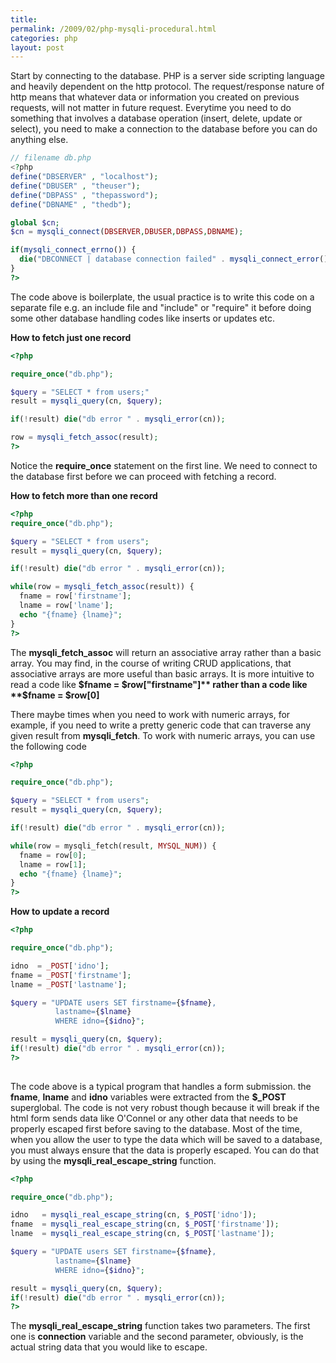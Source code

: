 ```yaml
---
title:
permalink: /2009/02/php-mysqli-procedural.html
categories: php
layout: post
---
```


Start by connecting to the database. PHP is a server side scripting language and heavily dependent on the http protocol. The  request/response nature of http means that whatever data or information you created on previous requests, will not matter in future request. Everytime you need to do something that involves a database operation (insert, delete, update or select), you need to make a connection to the database before you can do anything else.

```php
// filename db.php
<?php
define("DBSERVER" , "localhost");
define("DBUSER" , "theuser");
define("DBPASS" , "thepassword");
define("DBNAME" , "thedb");

global $cn;
$cn = mysqli_connect(DBSERVER,DBUSER,DBPASS,DBNAME);

if(mysqli_connect_errno()) {
  die("DBCONNECT | database connection failed" . mysqli_connect_error());
}
?>

```

The code above is boilerplate, the usual practice is to write this code on a separate file e.g. an include file and "include" or "require" it before doing some other database handling codes like inserts or updates etc.

**How to fetch just one record** 

```php
<?php

require_once("db.php");

$query = "SELECT * from users;"
result = mysqli_query(cn, $query);

if(!result) die("db error " . mysqli_error(cn));

row = mysqli_fetch_assoc(result);
?>

```

Notice the **require_once** statement on the first line. We need to connect to the database first before we can proceed with fetching a record.

**How to fetch more than one record**  

```php
<?php
require_once("db.php");

$query = "SELECT * from users";
result = mysqli_query(cn, $query);

if(!result) die("db error " . mysqli_error(cn));

while(row = mysqli_fetch_assoc(result)) {
  fname = row['firstname'];
  lname = row['lname'];
  echo "{fname} {lname}";
}
?>

```

The **mysqli_fetch_assoc** will return an associative array rather than a basic array. You may find, in the course of writing CRUD applications, that associative arrays are more useful than basic arrays. It is more intuitive to read a code like **$fname = $row["firstname"]** rather than a code like **$fname = $row[0]**

There maybe times when you need to work with numeric arrays, for example, if you need to write a pretty generic code that can traverse any given result from **mysqli_fetch**. To work with numeric arrays, you can use the following code

```php
<?php

require_once("db.php");

$query = "SELECT * from users";
result = mysqli_query(cn, $query);

if(!result) die("db error " . mysqli_error(cn));

while(row = mysqli_fetch(result, MYSQL_NUM)) {
  fname = row[0];
  lname = row[1];
  echo "{fname} {lname}";
}
?>

```

**How to update a record** 

```php
<?php

require_once("db.php");

idno  = _POST['idno'];
fname = _POST['firstname'];
lname = _POST['lastname'];

$query = "UPDATE users SET firstname={$fname},
          lastname={$lname}
          WHERE idno={$idno}";

result = mysqli_query(cn, $query);
if(!result) die("db error " . mysqli_error(cn));
?>
 
```

The code above is a typical program that handles a form submission. the **fname**, **lname** and **idno** variables were extracted from the **$_POST** superglobal. The code is not very robust though because it will break if the html form sends data like O'Connel or  any other data that needs to be properly escaped first before saving to the database. Most of the time, when you allow the user to type the data which will be saved to a database, you must always ensure that the data is properly escaped. You can do that by using the **mysqli_real_escape_string** function.

```php
<?php

require_once("db.php");

idno   = mysqli_real_escape_string(cn, $_POST['idno']);
fname  = mysqli_real_escape_string(cn, $_POST['firstname']);
lname  = mysqli_real_escape_string(cn, $_POST['lastname']);

$query = "UPDATE users SET firstname={$fname},
          lastname={$lname}
          WHERE idno={$idno}";

result = mysqli_query(cn, $query);
if(!result) die("db error " . mysqli_error(cn));
?>

```

The **mysqli_real_escape_string** function takes two parameters. The first one is **connection** variable and the second parameter, obviously, is the actual string data that you would like to escape.

 